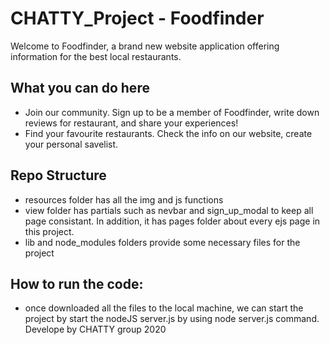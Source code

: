 # CHATTY_Project - Foodfinder
Welcome to Foodfinder, a brand new website application offering information for the best local restaurants.

## What you can do here
- Join our community. Sign up to be a member of Foodfinder, write down reviews for restaurant, and share your experiences!
- Find your favourite restaurants. Check the info on our website, create your personal savelist.

## Repo Structure
- resources folder has all the img and js functions
- view folder has partials such as nevbar and sign_up_modal to keep all page consistant. In addition, it has pages folder about every ejs page in this project.
- lib and node_modules folders provide some necessary files for the project

## How to run the code:
- once downloaded all the files to the local machine, we can start the project by start the nodeJS server.js by using node server.js
 command.
Develope by CHATTY group 2020
